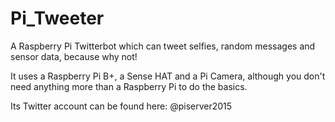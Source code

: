# Pi_Tweeter
A Raspberry Pi Twitterbot which can tweet selfies, random messages and sensor data, because why not!

It uses a Raspberry Pi B+, a Sense HAT and a Pi Camera, although you don't need anything more than a Raspberry Pi to do the basics.

Its Twitter account can be found here:  @piserver2015
